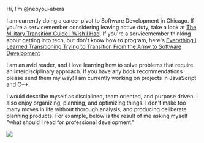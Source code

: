 Hi, I’m @nebyou-abera

I am currently doing a career pivot to Software Development in Chicago. If you're a servicemember considering leaving active duty, take a look at [The Military Transition Guide I Wish I Had](https://www.sutori.com/en/story/the-military-transition-guide-i-wish-i-had--neKEiwGvCVS7veAei58G9TUT). If you're a servicemember thinking about getting into tech, but don't know how to program, here's [Everything I Learned Transitioning Trying to Transition From the Army to Software Development](https://github.com/nebyou-abera/transition)

I am an avid reader, and I love learning how to solve problems that require an interdisciplinary approach. If you have any book recommendations please send them my way! I am currently working on projects in JavaScript and C++. 

I would describe myself as disciplined, team oriented, and purpose driven. I also enjoy organizing, planning, and optimizing things. I don't make too many moves in life without thorough analysis, and producing deliberate planning products. For example, below is the result of me asking myself "what should I read for professional development."

![](https://github.com/nebyou-abera/transition/blob/main/csp/machine_learning_pathway.png)
